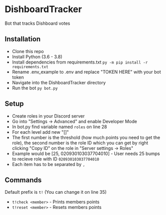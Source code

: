 # DishboardTracker
 Bot that tracks Dishboard votes

## Installation
- Clone this repo
- Install Python (3.6 - 3.8)
- Install dependencies from requirements.txt `py -m pip install -r requirements.txt`
- Rename .env_example to .env and replace "TOKEN HERE" with your bot token
- Navigate into the DishboardTracker directory
- Run the bot `py bot.py`

## Setup
- Create roles in your Discord server
- Go into "Settings -> Advanced" and enable Developer Mode
- In bot.py find variable named `roles` on line 28
- For each level add new "[]"
- The first number is the threshold (how much points you need to get the role), the second number is the role ID which you can get by right clicking "Copy ID" on the role in "Server settings -> Roles"
- Example would be [25, 020930103037704010] - User needs 25 bumps to recieve role with ID `020930103037704010`
- Each item has to be separated by `,`

## Commands
Default prefix is `t!` (You can change it on line 35)
- `t!check <member>` - Prints members points
- `t!reset <member>` - Resets members points